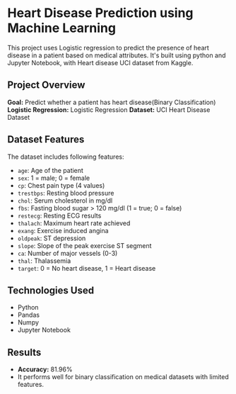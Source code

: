 # Heart Disease Prediction using Machine Learning
This project uses Logistic regression to predict the presence of heart disease in a patient based on medical attributes. It's built using python and Jupyter Notebook, with Heart disease UCI dataset from Kaggle.

## Project Overview

**Goal:** Predict whether a patient has heart disease(Binary Classification)
**Logistic Regression:** Logistic Regression
**Dataset:** UCI Heart Disease Dataset

## Dataset Features

The dataset includes following features:
- `age`: Age of the patient
- `sex`: 1 = male; 0 = female
- `cp`: Chest pain type (4 values)
- `trestbps`: Resting blood pressure
- `chol`: Serum cholesterol in mg/dl
- `fbs`: Fasting blood sugar > 120 mg/dl (1 = true; 0 = false)
- `restecg`: Resting ECG results
- `thalach`: Maximum heart rate achieved
- `exang`: Exercise induced angina
- `oldpeak`: ST depression
- `slope`: Slope of the peak exercise ST segment
- `ca`: Number of major vessels (0-3)
- `thal`: Thalassemia
- `target`: 0 = No heart disease, 1 = Heart disease

## Technologies Used
- Python
- Pandas
- Numpy
- Jupyter Notebook

## Results

- **Accuracy:** 81.96%
- It performs well for binary classification on medical datasets with limited features.
